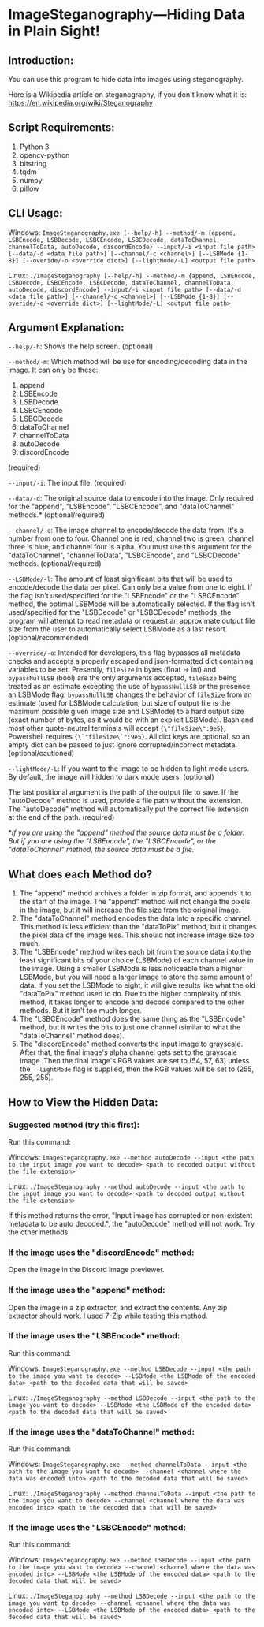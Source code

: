# ImageSteganography—Hiding Data in Plain Sight!
## Introduction:

You can use this program to hide data into images using steganography.

Here is a Wikipedia article on steganography, if you don't know what it is:
https://en.wikipedia.org/wiki/Steganography

## Script Requirements:
1. Python 3
2. opencv-python
3. bitstring
4. tqdm
5. numpy
6. pillow

## CLI Usage:
Windows: `ImageSteganography.exe [--help/-h] --method/-m {append, LSBEncode, LSBDecode, LSBCEncode, LSBCDecode, dataToChannel, channelToData, autoDecode, discordEncode} --input/-i <input file path> [--data/-d <data file path>] [--channel/-c <channel>] [--LSBMode {1-8}] [--overide/-o <override dict>] [--lightMode/-L] <output file path>`

Linux: `./ImageSteganography [--help/-h] --method/-m {append, LSBEncode, LSBDecode, LSBCEncode, LSBCDecode, dataToChannel, channelToData, autoDecode, discordEncode} --input/-i <input file path> [--data/-d <data file path>] [--channel/-c <channel>] [--LSBMode {1-8}] [--overide/-o <override dict>] [--lightMode/-L] <output file path>`

## Argument Explanation:
`--help/-h`: Shows the help screen. (optional)

`--method/-m`: Which method will be use for encoding/decoding data in the image. It can only be these:
1. append
2. LSBEncode
3. LSBDecode
4. LSBCEncode
5. LSBCDecode
6. dataToChannel
7. channelToData
8. autoDecode
9. discordEncode

(required)

`--input/-i`: The input file. (required)

`--data/-d`: The original source data to encode into the image. Only required for the "append", "LSBEncode", "LSBCEncode", and "dataToChannel" methods.* (optional/required)

`--channel/-c`: The image channel to encode/decode the data from. It's a number from one to four. Channel one is red, channel two is green, channel three is blue, and channel four is alpha. You must use this argument for the "dataToChannel", "channelToData", "LSBCEncode", and "LSBCDecode" methods. (optional/required)

`--LSBMode/-l`: The amount of least significant bits that will be used to encode/decode the data per pixel. Can only be a value from one to eight. If the flag isn't used/specified for the "LSBEncode" or the "LSBCEncode" method, the optimal LSBMode will be automatically selected. If the flag isn't used/specified for the "LSBDecode" or "LSBCDecode" methods, the program will attempt to read metadata or request an approximate output file size from the user to automatically select LSBMode as a last resort. (optional/recommended)

`--override/-o`: Intended for developers, this flag bypasses all metadata checks and accepts a properly escaped and json-formatted dict containing variables to be set. Presently, `fileSize` in bytes (float -> int) and `bypassNullLSB` (bool) are the only arguments accepted, `fileSize` being treated as an estimate excepting the use of `bypassNullLSB` or the presence an LSBMode flag. `bypassNullLSB` changes the behavior of `fileSize` from an estimate (used for LSBMode calculation, but size of output file is the maximum possible given image size and LSBMode) to a hard output size (exact number of bytes, as it would be with an explicit LSBMode). Bash and most other quote-neutral terminals will accept `{\"fileSize\":9e5}`, Powershell requires ``{\`"fileSize\`":9e5}``. All dict keys are optional, so an empty dict can be passed to just ignore corrupted/incorrect metadata. (optional/cautioned)

`--lightMode/-L`: If you want to the image to be hidden to light mode users. By default, the image will hidden to dark mode users. (optional)


The last positional argument is the path of the output file to save. If the "autoDecode" method is used, provide a file path without the extension. The "autoDecode" method will automatically put the correct file extension at the end of the path. (required)

\**If you are using the "append" method the source data must be a folder. But if you are using the "LSBEncode", the "LSBCEncode", or the "dataToChannel" method, the source data must be a file.*

## What does each Method do?
1. The "append" method archives a folder in zip format, and appends it to the start of the image. The "append" method will not change the pixels in the image, but it will increase the file size from the original image.
2. The "dataToChannel" method encodes the data into a specific channel. This method is less efficient than the "dataToPix" method, but it changes the pixel data of the image less. This should not increase image size too much.
3. The "LSBEncode" method writes each bit from the source data into the least significant bits of your choice (LSBMode) of each channel value in the image. Using a smaller LSBMode is less noticeable than a higher LSBMode, but you will need a larger image to store the same amount of data. If you set the LSBMode to eight, it will give results like what the old "dataToPix" method used to do. Due to the higher complexity of this method, it takes longer to encode and decode compared to the other methods. But it isn't too much longer.
4. The "LSBCEncode" method does the same thing as the "LSBEncode" method, but it writes the bits to just one channel (similar to what the "dataToChannel" method does).
5. The "discordEncode" method converts the input image to grayscale. After that, the final image's alpha channel gets set to the grayscale image. Then the final image's RGB values are set to (54, 57, 63) unless the `--lightMode` flag is supplied, then the RGB values will be set to (255, 255, 255).

## How to View the Hidden Data:

### Suggested method (try this first):
Run this command:

Windows: `ImageSteganography.exe --method autoDecode --input <the path to the input image you want to decode> <path to decoded output without the file extension>`

Linux: `./ImageSteganography --method autoDecode --input <the path to the input image you want to decode> <path to decoded output without the file extension>`

If this method returns the error, "Input image has corrupted or non-existent metadata to be auto decoded.", the "autoDecode" method will not work. Try the other methods.

### If the image uses the "discordEncode" method:
Open the image in the Discord image previewer.

### If the image uses the "append" method:
Open the image in a zip extractor, and extract the contents. Any zip extractor should work. I used 7-Zip while testing this method.

### If the image uses the "LSBEncode" method:
Run this command:

Windows: `ImageSteganography.exe --method LSBDecode --input <the path to the image you want to decode> --LSBMode <the LSBMode of the encoded data> <path to the decoded data that will be saved>`

Linux: `./ImageSteganography --method LSBDecode --input <the path to the image you want to decode> --LSBMode <the LSBMode of the encoded data> <path to the decoded data that will be saved>`

### If the image uses the "dataToChannel" method:
Run this command:

Windows: `ImageSteganography.exe --method channelToData --input <the path to the image you want to decode> --channel <channel where the data was encoded into> <path to the decoded data that will be saved>`

Linux: `./ImageSteganography --method channelToData --input <the path to the image you want to decode> --channel <channel where the data was encoded into> <path to the decoded data that will be saved>`

### If the image uses the "LSBCEncode" method:
Run this command:

Windows: `ImageSteganography.exe --method LSBDecode --input <the path to the image you want to decode> --channel <channel where the data was encoded into> --LSBMode <the LSBMode of the encoded data> <path to the decoded data that will be saved>`

Linux: `./ImageSteganography --method LSBDecode --input <the path to the image you want to decode> --channel <channel where the data was encoded into> --LSBMode <the LSBMode of the encoded data> <path to the decoded data that will be saved>`
